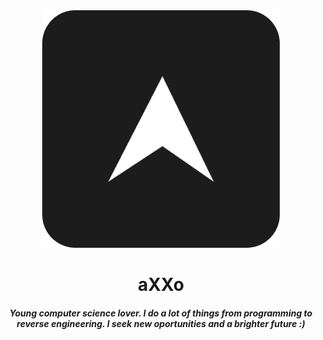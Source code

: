 <div align="center">
    <img src="repo/icon.png" alt="Logo"/></br>
    <h1>aXXo</h1>
    <h5 align="center">
        Young computer science lover. I do a lot of things from programming to reverse engineering.
	I seek new oportunities and a brighter future :)
    </h5>
</div>